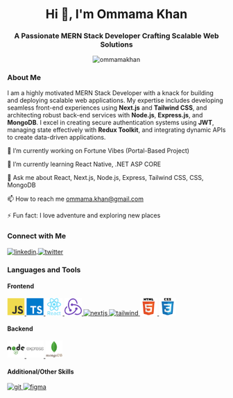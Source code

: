 <h1 align="center">Hi 👋, I'm Ommama Khan</h1>
<h3 align="center">A Passionate MERN Stack Developer Crafting Scalable Web Solutions</h3>
<p align="center">
  <img src="https://komarev.com/ghpvc/?username=ommamakhan&label=Profile%20views&color=0e75b6&style=flat" alt="ommamakhan" />
 
</p>
<h3 align="left">About Me</h3>
<p align="left">I am a highly motivated MERN Stack Developer with a knack for building and deploying scalable web applications. My expertise includes developing seamless front-end experiences using <strong>Next.js</strong> and <strong>Tailwind CSS</strong>, and architecting robust back-end services with <strong>Node.js</strong>, <strong>Express.js</strong>, and <strong>MongoDB</strong>. I excel in creating secure authentication systems using <strong>JWT</strong>, managing state effectively with <strong>Redux Toolkit</strong>, and integrating dynamic APIs to create data-driven applications.</p>
🔭 I’m currently working on Fortune Vibes (Portal-Based Project)

🌱 I’m currently learning React Native, .NET ASP CORE

💬 Ask me about React, Next.js, Node.js, Express, Tailwind CSS, CSS, MongoDB

📫 How to reach me ommama.khan@gmail.com

⚡ Fun fact: I love adventure and exploring new places

<h3 align="left">Connect with Me</h3>
<p align="left">
  <a href="https://www.linkedin.com/in/ommama-khan/" target="_blank">
    <img align="center" src="https://img.shields.io/badge/-LinkedIn-%230077B5?style=for-the-badge&logo=linkedin&logoColor=white" alt="linkedin" />
  </a>
  <a href="https://twitter.com/ommamakhan" target="_blank">
    <img align="center" src="https://img.shields.io/badge/-Twitter-%231DA1F2?style=for-the-badge&logo=twitter&logoColor=white" alt="twitter" />
  </a>
</p>
<h3 align="left">Languages and Tools</h3>
<h4 align="left">Frontend</h4>
<p align="left">
  <a href="https://developer.mozilla.org/en-US/docs/Web/JavaScript" target="_blank">
    <img src="https://raw.githubusercontent.com/devicons/devicon/master/icons/javascript/javascript-original.svg" alt="javascript" width="40" height="40"/>
  </a>
  <a href="https://www.typescriptlang.org/" target="_blank">
    <img src="https://raw.githubusercontent.com/devicons/devicon/master/icons/typescript/typescript-original.svg" alt="typescript" width="40" height="40"/>
  </a>
  <a href="https://reactjs.org/" target="_blank">
    <img src="https://raw.githubusercontent.com/devicons/devicon/master/icons/react/react-original-wordmark.svg" alt="react" width="40" height="40"/>
  </a>
  <a href="https://redux.js.org" target="_blank">
    <img src="https://raw.githubusercontent.com/devicons/devicon/master/icons/redux/redux-original.svg" alt="redux" width="40" height="40"/>
  </a>
  <a href="https://nextjs.org/" target="_blank">
    <img src="https://cdn.worldvectorlogo.com/logos/nextjs-2.svg" alt="nextjs" width="40" height="40"/>
  </a>
  <a href="https://tailwindcss.com/" target="_blank">
    <img src="https://www.vectorlogo.zone/logos/tailwindcss/tailwindcss-icon.svg" alt="tailwind" width="40" height="40"/>
  </a>
  <a href="https://www.w3.org/html/" target="_blank">
    <img src="https://raw.githubusercontent.com/devicons/devicon/master/icons/html5/html5-original-wordmark.svg" alt="html5" width="40" height="40"/>
  </a>
  <a href="https://www.w3schools.com/css/" target="_blank">
    <img src="https://raw.githubusercontent.com/devicons/devicon/master/icons/css3/css3-original-wordmark.svg" alt="css3" width="40" height="40"/>
  </a>
</p>
<h4 align="left">Backend</h4>
<p align="left">
  <a href="https://nodejs.org" target="_blank">
    <img src="https://raw.githubusercontent.com/devicons/devicon/master/icons/nodejs/nodejs-original-wordmark.svg" alt="nodejs" width="40" height="40"/>
  </a>
  <a href="https://expressjs.com" target="_blank">
    <img src="https://raw.githubusercontent.com/devicons/devicon/master/icons/express/express-original-wordmark.svg" alt="express" width="40" height="40"/>
  </a>
  <a href="https://www.mongodb.com/" target="_blank">
    <img src="https://raw.githubusercontent.com/devicons/devicon/master/icons/mongodb/mongodb-original-wordmark.svg" alt="mongodb" width="40" height="40"/>
  </a>
</p>
<h4 align="left">Additional/Other Skills</h4>
<p align="left">
  <a href="https://git-scm.com/" target="_blank">
    <img src="https://www.vectorlogo.zone/logos/git-scm/git-scm-icon.svg" alt="git" width="40" height="40"/>
  </a>
  <a href="https://www.figma.com/" target="_blank">
    <img src="https://www.vectorlogo.zone/logos/figma/figma-icon.svg" alt="figma" width="40" height="40"/>
  </a>
</p>
